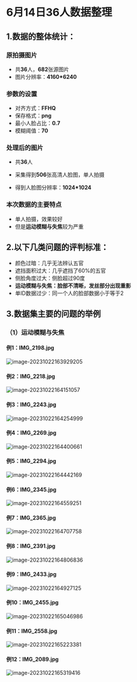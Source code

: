 # 6月14日36人数据整理 

## **1.数据的整体统计：**

### 原拍摄图片

+ 共**36**人，**682**张源图片
+ 图片分辨率：**4160*6240**

### 参数的设置

- 对齐方式：**FFHQ**
- 保存格式：**png**
- 最小人脸占比：**0.7**
- 模糊阈值：**70**

### 处理后的图片

+ 共**36**人

+ 采集得到**506**张高清人脸图，单人拍摄

+ 得到人脸图分辨率：**1024*1024**

### 本次数据的主要特点

+ 单人拍摄，效果较好
+ 但是**运动模糊与失焦**较为严重

## **2.以下几类问题的评判标准：**

- 颜色过暗：几乎无法辨认五官
- 遮挡面积过大：几乎遮挡了60%的五官
- 侧脸角度过大：侧脸超过90度
- **运动模糊与失焦：脸部不清晰，发丝部分出现重影**
- 单ID数据过少：同一个人的脸部数据小于等于2

## 3.数据集主要的问题的举例

### （1）运动模糊与失焦

#### 例1：IMG_2198.jpg

![image-20231022163929205](images/image-20231022163929205.jpg)

#### 例2：IMG_2218.jpg

![image-20231022164151057](images/image-20231022164151057.jpg)

#### 例3：IMG_2243.jpg

![image-20231022164254999](images/image-20231022164254999.jpg)

#### 例4：IMG_2269.jpg

![image-20231022164400661](images/image-20231022164400661.jpg)

#### 例5：IMG_2294.jpg

![image-20231022164442169](images/image-20231022164442169.jpg)

#### 例6：IMG_2345.jpg

![image-20231022164559251](images/image-20231022164559251.jpg)

#### 例7：IMG_2365.jpg

![image-20231022164707758](images/image-20231022164707758.jpg)

#### 例8：IMG_2391.jpg

![image-20231022164806836](images/image-20231022164806836.jpg)

#### 例9：IMG_2433.jpg

![image-20231022164927125](images/image-20231022164927125.jpg)

#### 例10：IMG_2455.jpg

![image-20231022165046986](images/image-20231022165046986.jpg)

#### 例11：IMG_2558.jpg

![image-20231022165223381](images/image-20231022165223381.jpg)

#### 例12：IMG_2089.jpg

![image-20231022165319416](images/image-20231022165319416.jpg)
